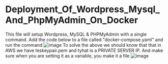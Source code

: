 # Deployment_Of_Wordpress_Mysql_And_PhpMyAdmin_On_Docker
This file will setup Wordpress, MySQL &amp; PHPMyAdmin with a single command. Add the code below to a file called "docker-compose.yaml" and run the command
![image](https://user-images.githubusercontent.com/99332618/205986632-2f5aaead-2c6e-4f92-905e-b8648c82bae4.png)
To solve the above we should know that that in AWS we have teskeypair.pem and tyhat is a PRIVATE SERVER IP. And make sure when 
you are setting it as a variable, you make it a file
![image](https://user-images.githubusercontent.com/99332618/205987349-85d7ea31-9f95-42c4-b0cd-9bdf88cb74ff.png)
